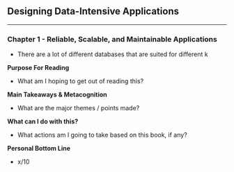 ## Designing Data-Intensive Applications
___
### Chapter 1 - Reliable, Scalable, and Maintainable Applications
- There are a lot of different databases that are suited for different k



**Purpose For Reading**
- What am I hoping to get out of reading this?
 
**Main Takeaways & Metacognition**
- What are the major themes / points made?

**What can I do with this?**
- What actions am I going to take based on this book, if any?

**Personal Bottom Line**
- x/10
<!--stackedit_data:
eyJoaXN0b3J5IjpbMTQ2NDI5NzQxNl19
-->